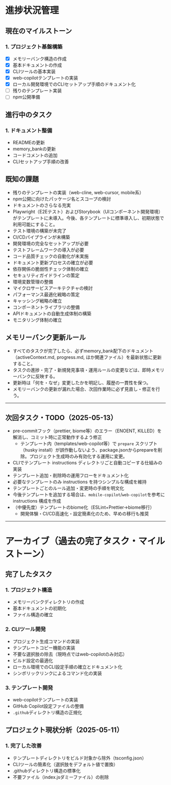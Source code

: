 <!-- 進捗状況管理 -->

# 進捗状況管理

## 現在のマイルストーン

### 1. プロジェクト基盤構築

* [x] メモリーバンク構造の作成
* [x] 基本ドキュメントの作成
* [x] CLIツールの基本実装
* [x] web-copilotテンプレートの実装
* [x] ローカル開発環境でのCLIセットアップ手順のドキュメント化
* [ ] 残りのテンプレート実装
* [ ] npm公開準備

## 進行中のタスク

### 1. ドキュメント整備

* READMEの更新
* memory_bankの更新
* コードコメントの追加
* CLIセットアップ手順の改善

## 既知の課題

* 残りのテンプレートの実装（web-cline, web-cursor, mobile系）
* npm公開に向けたパッケージ名とスコープの検討
* ドキュメントのさらなる充実
* Playwright（E2Eテスト）およびStorybook（UIコンポーネント開発環境）がテンプレートに未導入。今後、各テンプレートに標準導入し、初期状態で利用可能にすること。
* テスト環境の構築が未完了
* CI/CDパイプラインが未構築
* 開発環境の完全なセットアップが必要
* テストフレームワークの導入が必要
* コード品質チェックの自動化が未実施
* ドキュメント更新プロセスの確立が必要
* 依存関係の脆弱性チェック体制の確立
* セキュリティガイドラインの策定
* 環境変数管理の整備
* マイクロサービスアーキテクチャの検討
* パフォーマンス最適化戦略の策定
* キャッシング戦略の確立
* コンポーネントライブラリの整備
* APIドキュメントの自動生成体制の構築
* モニタリング体制の確立

## メモリーバンク更新ルール

* すべてのタスクが完了したら、必ずmemory_bank配下のドキュメント（activeContext.md, progress.md, ほか関連ファイル）を最新状態に更新すること。
* タスクの進捗・完了・新規発見事項・運用ルールの変更などは、即時メモリーバンクに反映する。
* 更新時は「何を・なぜ」変更したかを明記し、履歴の一貫性を保つ。
* メモリーバンクの更新が漏れた場合、次回作業時に必ず見直し・修正を行う。

---

## 次回タスク・TODO（2025-05-13）

* pre-commitフック（prettier, biome等）のエラー（ENOENT, KILLED）を解消し、コミット時に正常動作するよう修正
  * テンプレート内（templates/web-copilot等）で `prepare` スクリプト（husky install）が誤作動しないよう、package.jsonからprepareを削除。プロジェクト生成時のみ有効化する運用に変更。
* CLIでテンプレート instructions ディレクトリごと自動コピーする仕組みの実装
* テンプレート追加・削除時の運用フローをドキュメント化
* 必要なテンプレートのみ instructions を持つシンプルな構成を維持
* テンプレートごとのルール追加・変更時の手順を明文化
* 今後テンプレートを追加する場合は、`mobile-copilot`/`web-copilot`を参考に instructions 構成を作成
* （中優先度）テンプレートのbiome化（ESLint+Prettier→biome移行）
  * 開発体験・CI/CD高速化・設定簡素化のため、早めの移行も推奨

---

# アーカイブ（過去の完了タスク・マイルストーン）

## 完了したタスク

### 1. プロジェクト構造

* メモリーバンクディレクトリの作成
* 基本ドキュメントの初期化
* ファイル構造の確立

### 2. CLIツール開発

* プロジェクト生成コマンドの実装
* テンプレートコピー機能の実装
* 不要な選択肢の除去（現時点ではweb-copilotのみ対応）
* ビルド設定の最適化
* ローカル環境でのCLI設定手順の確立とドキュメント化
* シンボリックリンクによるコマンド化の実装

### 3. テンプレート開発

* web-copilotテンプレートの実装
* GitHub Copilot設定ファイルの整備
* `.github`ディレクトリ構造の正規化

## プロジェクト現状分析（2025-05-11）

### 1. 完了した改善

* テンプレートディレクトリをビルド対象から除外（tsconfig.json）
* CLIツールの簡素化（選択肢をデフォルト値で置換）
* .githubディレクトリ構造の標準化
* 不要ファイル（index.jsダミーファイル）の削除
